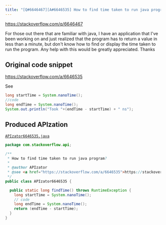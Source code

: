 ```yaml
---
title: "[Q#6646467][A#6646535] How to find time taken to run java program?"
---
```


https://stackoverflow.com/q/6646467

For those out there that are familiar with java, I have an application that I've been working on and just realized that the program has to return a value in less than a minute, but don't know how to find or display the time taken to run the program. Any help with this would be greatly appreciated. Thanks



## Original code snippet

https://stackoverflow.com/a/6646535

See

```java
long startTime = System.nanoTime();
//code
long endTime = System.nanoTime();
System.out.println("Took "+(endTime - startTime) + " ns");
```

## Produced APIzation

[`APIzator6646535.java`](/data/search/java/APIzator6646535.java)

```java
package com.stackoverflow.api;

/**
 * How to find time taken to run java program?
 *
 * @author APIzator
 * @see <a href="https://stackoverflow.com/a/6646535">https://stackoverflow.com/a/6646535</a>
 */
public class APIzator6646535 {

  public static long findTime() throws RuntimeException {
    long startTime = System.nanoTime();
    // code
    long endTime = System.nanoTime();
    return (endTime - startTime);
  }
}
```